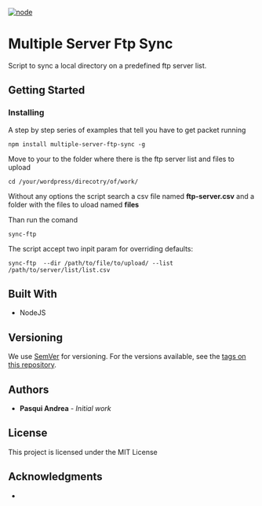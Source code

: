 
[![node](https://img.shields.io/badge/version-1.0.0-green.svg)]()


# Multiple Server Ftp Sync

Script to sync a local directory on a predefined ftp server list.

## Getting Started

### Installing

A step by step series of examples that tell you have to get packet running


```shell
npm install multiple-server-ftp-sync -g
```

Move to your to the folder where there is the ftp server list and files to upload

```shell
cd /your/wordpress/direcotry/of/work/
```


Without any options the script search a csv file named **ftp-server.csv** and a folder with the files to uload named **files**

Than run the comand

```shell
sync-ftp
```


The script accept two inpit param for overriding defaults:

```shell
sync-ftp  --dir /path/to/file/to/upload/ --list /path/to/server/list/list.csv
```


## Built With

* NodeJS


## Versioning

We use [SemVer](http://semver.org/) for versioning. For the versions available, see the [tags on this repository](https://github.com/your/project/tags). 

## Authors

* **Pasqui Andrea** - *Initial work*

## License

This project is licensed under the MIT License 

## Acknowledgments

-

